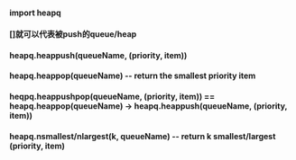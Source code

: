 #### import heapq

#### []就可以代表被push的queue/heap

#### heapq.heappush(queueName, (priority, item))

#### heapq.heappop(queueName) -- return the smallest priority item

#### heqpq.heappushpop(queueName, (priority, item)) == heapq.heappop(queueName) -> heapq.heappush(queueName, (priority, item))

#### heapq.nsmallest/nlargest(k, queueName) -- return k smallest/largest (priority, item)
